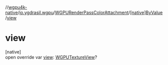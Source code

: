 //[wgpu4k-native](../../../../index.md)/[io.ygdrasil.wgpu](../../index.md)/[WGPURenderPassColorAttachment](../index.md)/[[native]ByValue](index.md)/[view](view.md)

# view

[native]\
open override var [view](view.md): [WGPUTextureView](../../-w-g-p-u-texture-view/index.md)?